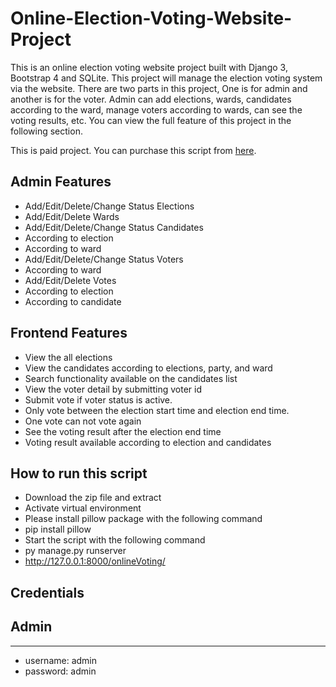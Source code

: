 # Online-Election-Voting-Website-Project
This is an online election voting website project built with Django 3, Bootstrap 4 and SQLite. This project will manage the election voting system via the website. There are two parts in this project, One is for admin and another is for the voter. Admin can add elections, wards, candidates according to the ward, manage voters according to wards, can see the voting results, etc. You can view the full feature of this project in the following section.

This is paid project. You can purchase this script from <a href="http://projectsplaza.com/product/online-election-voting/">here</a>.

##  Admin Features
- Add/Edit/Delete/Change Status Elections
- Add/Edit/Delete Wards
- Add/Edit/Delete/Change Status Candidates
- According to election
- According to ward
- Add/Edit/Delete/Change Status Voters
- According to ward
- Add/Edit/Delete Votes
- According to election
- According to candidate

##  Frontend Features
- View the all elections
- View the candidates according to elections, party, and ward
- Search functionality available on the candidates list   
- View the voter detail by submitting voter id
- Submit vote if voter status is active.
- Only vote between the election start time and election end time.
- One vote can not vote again
- See the voting result after the election end time
- Voting result available according to election and candidates

##  How to run this script
- Download the zip file and extract
- Activate virtual environment
- Please install pillow package with the following command
- pip install pillow
- Start the script with the following command
- py manage.py runserver
- http://127.0.0.1:8000/onlineVoting/

##  Credentials

##  Admin
----------
- username: admin
- password: admin
